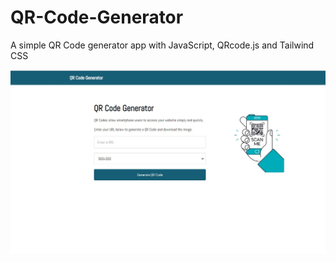# QR-Code-Generator
A simple QR Code generator app with JavaScript, QRcode.js and Tailwind CSS


![Screenshot of demo](./image/demo-screenshot.jpg)
